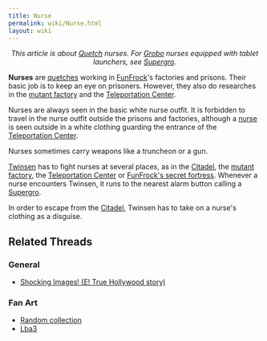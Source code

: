```yaml
---
title: Nurse
permalink: wiki/Nurse.html
layout: wiki
---
```


<center>

*This article is about [Quetch](Quetch "wikilink") nurses. For
[Grobo](Grobo "wikilink") nurses equipped with tablet launchers, see
[Supergro](Supergro "wikilink").*

</center>

**Nurses** are [quetches](quetch "wikilink") working in
[FunFrock](FunFrock "wikilink")'s factories and prisons. Their basic job
is to keep an eye on prisoners. However, they also do researches in the
[mutant factory](mutant_factory "wikilink") and the [Teleportation
Center](Teleportation_Center "wikilink").

Nurses are always seen in the basic white nurse outfit. It is forbidden
to travel in the nurse outfit outside the prisons and factories,
although a [nurse](Teleportation_Center_guard "wikilink") is seen
outside in a white clothing guarding the entrance of the [Teleportation
Center](Teleportation_Center "wikilink").

Nurses sometimes carry weapons like a truncheon or a gun.

[Twinsen](Twinsen "wikilink") has to fight nurses at several places, as
in the [Citadel](Citadel "wikilink"), the [mutant
factory](mutant_factory "wikilink"), the [Teleportation
Center](Teleportation_Center "wikilink") or [FunFrock's secret
fortress](FunFrock's_secret_fortress "wikilink"). Whenever a nurse
encounters Twinsen, it runs to the nearest alarm button calling a
[Supergro](Supergro "wikilink").

In order to escape from the [Citadel](Citadel "wikilink"), Twinsen has
to take on a nurse's clothing as a disguise.

## Related Threads

### General

- [Shocking Images! (E! True Hollywood
  story)](https://forum.magicball.net/showthread.php?t=10423)

### Fan Art

- [Random
  collection](https://forum.magicball.net/showthread.php?t=10242)
- [Lba3](http://forum.magicball.net/showthread.php?p=67043#post67043)

